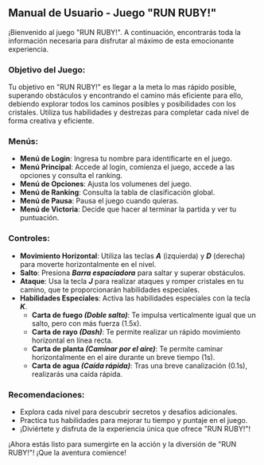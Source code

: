 ## Manual de Usuario - Juego "RUN RUBY!"

¡Bienvenido al juego "RUN RUBY!". A continuación, encontrarás toda la información necesaria para disfrutar al máximo de esta emocionante experiencia.

### Objetivo del Juego:
Tu objetivo en "RUN RUBY!" es llegar a la meta lo mas rápido posible, superando obstáculos y encontrando el camino más eficiente para ello, debiendo explorar todos los caminos posibles y posibilidades con los cristales. Utiliza tus habilidades y destrezas para completar cada nivel de forma creativa y eficiente.

### Menús:
- **Menú de Login**: Ingresa tu nombre para identificarte en el juego.
- **Menú Principal**: Accede al login, comienza el juego, accede a las opciones y consulta el ranking.
- **Menú de Opciones**: Ajusta los volumenes del juego.
- **Menú de Ranking**: Consulta la tabla de clasificación global.
- **Menú de Pausa**: Pausa el juego cuando quieras.
- **Menú de Victoria**: Decide que hacer al terminar la partida y ver tu puntuación.

### Controles:
- **Movimiento Horizontal**: Utiliza las teclas ***A*** (izquierda) y ***D*** (derecha) para moverte horizontalmente en el nivel.
- **Salto**: Presiona ***Barra espaciadora*** para saltar y superar obstáculos.
- **Ataque**: Usa la tecla ***J*** para realizar ataques y romper cristales en tu camino, que te proporcionarán habilidades especiales.
- **Habilidades Especiales**: Activa las habilidades especiales con la tecla ***K***.
  - **Carta de fuego *(Doble salto)***: Te impulsa verticalmente igual que un salto, pero con más fuerza (1.5x).
  - **Carta de rayo *(Dash)***: Te permite realizar un rápido movimiento horizontal en línea recta.
  - **Carta de planta *(Caminar por el aire)***: Te permite caminar horizontalmente en el aire durante un breve tiempo (1s).
  - **Carta de agua *(Caída rápida)***: Tras una breve canalización (0.1s), realizarás una caída rápida.

### Recomendaciones:
- Explora cada nivel para descubrir secretos y desafíos adicionales.
- Practica tus habilidades para mejorar tu tiempo y puntaje en el juego.
- ¡Diviértete y disfruta de la experiencia única que ofrece "RUN RUBY!"!

¡Ahora estás listo para sumergirte en la acción y la diversión de "RUN RUBY!"! ¡Que la aventura comience!
